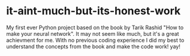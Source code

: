 # it-aint-much-but-its-honest-work
My first ever Python project based on the book by Tarik Rashid "How to make your neural network". It may not seem like much, but it's a great achievment for me. With no previous coding experience I did my best to understand the concepts from the book and make the code work! yay!

